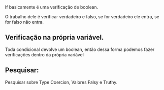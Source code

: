 If basicamente é uma verificação de boolean.

O trabalho dele é verificar verdadeiro e falso, se for verdadeiro ele entra, se for falso não entra.

## Verificação na própria variável.

Toda condicional devolve um boolean, então dessa forma podemos fazer verificações dentro da própria variável

## Pesquisar:

Pesquisar sobre Type Coercion, Valores Falsy e Truthy.
